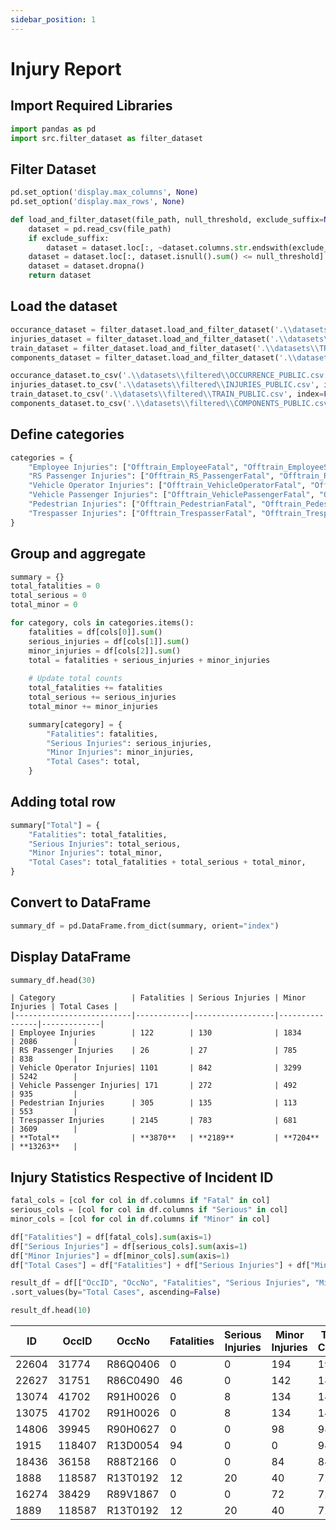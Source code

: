 ```yaml
---
sidebar_position: 1
---
```


# Injury Report

## Import Required Libraries

``` python
import pandas as pd
import src.filter_dataset as filter_dataset
```
## Filter Dataset

``` python
pd.set_option('display.max_columns', None) 
pd.set_option('display.max_rows', None) 

def load_and_filter_dataset(file_path, null_threshold, exclude_suffix=None):
    dataset = pd.read_csv(file_path)
    if exclude_suffix:
        dataset = dataset.loc[:, ~dataset.columns.str.endswith(exclude_suffix)]
    dataset = dataset.loc[:, dataset.isnull().sum() <= null_threshold]
    dataset = dataset.dropna()
    return dataset

```

## Load the dataset

``` python
occurance_dataset = filter_dataset.load_and_filter_dataset('.\\datasets\\OCCURRENCE_PUBLIC.csv', 5000, 'Fre')
injuries_dataset = filter_dataset.load_and_filter_dataset('.\\datasets\\INJURIES_PUBLIC.csv', 10)
train_dataset = filter_dataset.load_and_filter_dataset('.\\datasets\\TRAIN_PUBLIC.csv', 1000, 'Fre')
components_dataset = filter_dataset.load_and_filter_dataset('.\\datasets\\COMPONENTS_PUBLIC.csv', 1000, 'Fre')

occurance_dataset.to_csv('.\\datasets\\filtered\\OCCURRENCE_PUBLIC.csv', index=False)
injuries_dataset.to_csv('.\\datasets\\filtered\\INJURIES_PUBLIC.csv', index=False)
train_dataset.to_csv('.\\datasets\\filtered\\TRAIN_PUBLIC.csv', index=False)
components_dataset.to_csv('.\\datasets\\filtered\\COMPONENTS_PUBLIC.csv', index=False)
```
## Define categories

``` python
categories = {
    "Employee Injuries": ["Offtrain_EmployeeFatal", "Offtrain_EmployeeSerious", "Offtrain_EmployeeMinor"],
    "RS Passenger Injuries": ["Offtrain_RS_PassengerFatal", "Offtrain_RS_PassengerSerious", "Offtrain_RS_PassengerMinor"],
    "Vehicle Operator Injuries": ["Offtrain_VehicleOperatorFatal", "Offtrain_VehicleOperatorSerious", "Offtrain_VehicleOperatorMinor"],
    "Vehicle Passenger Injuries": ["Offtrain_VehiclePassengerFatal", "Offtrain_VehiclePassengerSerious", "Offtrain_VehiclePassengerMinor"],
    "Pedestrian Injuries": ["Offtrain_PedestrianFatal", "Offtrain_PedestrianSerious", "Offtrain_PedestrianMinor"],
    "Trespasser Injuries": ["Offtrain_TrespasserFatal", "Offtrain_TrespasserSerious", "Offtrain_TrespasserMinor"],
}
```

## Group and aggregate

``` python
summary = {}
total_fatalities = 0
total_serious = 0
total_minor = 0

for category, cols in categories.items():
    fatalities = df[cols[0]].sum()
    serious_injuries = df[cols[1]].sum()
    minor_injuries = df[cols[2]].sum()
    total = fatalities + serious_injuries + minor_injuries
    
    # Update total counts
    total_fatalities += fatalities
    total_serious += serious_injuries
    total_minor += minor_injuries

    summary[category] = {
        "Fatalities": fatalities,
        "Serious Injuries": serious_injuries,
        "Minor Injuries": minor_injuries,
        "Total Cases": total,
    }
```
## Adding total row

``` python
summary["Total"] = {
    "Fatalities": total_fatalities,
    "Serious Injuries": total_serious,
    "Minor Injuries": total_minor,
    "Total Cases": total_fatalities + total_serious + total_minor,
}
```

## Convert to DataFrame

``` python
summary_df = pd.DataFrame.from_dict(summary, orient="index")
```
## Display DataFrame

``` python
summary_df.head(30)
```


    | Category                 | Fatalities | Serious Injuries | Minor Injuries | Total Cases |
    |--------------------------|------------|------------------|----------------|-------------|
    | Employee Injuries        | 122        | 130              | 1834           | 2086        |
    | RS Passenger Injuries    | 26         | 27               | 785            | 838         |
    | Vehicle Operator Injuries| 1101       | 842              | 3299           | 5242        |
    | Vehicle Passenger Injuries| 171       | 272              | 492            | 935         |
    | Pedestrian Injuries      | 305        | 135              | 113            | 553         |
    | Trespasser Injuries      | 2145       | 783              | 681            | 3609        |
    | **Total**                | **3870**   | **2189**         | **7204**       | **13263**   |

## Injury Statistics Respective of Incident ID

``` python
fatal_cols = [col for col in df.columns if "Fatal" in col]
serious_cols = [col for col in df.columns if "Serious" in col]
minor_cols = [col for col in df.columns if "Minor" in col]

df["Fatalities"] = df[fatal_cols].sum(axis=1)
df["Serious Injuries"] = df[serious_cols].sum(axis=1)
df["Minor Injuries"] = df[minor_cols].sum(axis=1)
df["Total Cases"] = df["Fatalities"] + df["Serious Injuries"] + df["Minor Injuries"]

result_df = df[["OccID", "OccNo", "Fatalities", "Serious Injuries", "Minor Injuries", "Total Cases"]] \
.sort_values(by="Total Cases", ascending=False)

result_df.head(10)
```

| ID     | OccID  | OccNo     | Fatalities | Serious Injuries | Minor Injuries | Total Cases |
|--------|--------|-----------|------------|------------------|----------------|-------------|
| 22604  | 31774  | R86Q0406  | 0          | 0                | 194            | 194         |
| 22627  | 31751  | R86C0490  | 46         | 0                | 142            | 188         |
| 13074  | 41702  | R91H0026  | 0          | 8                | 134            | 142         |
| 13075  | 41702  | R91H0026  | 0          | 8                | 134            | 142         |
| 14806  | 39945  | R90H0627  | 0          | 0                | 98             | 98          |
| 1915   | 118407 | R13D0054  | 94         | 0                | 0              | 94          |
| 18436  | 36158  | R88T2166  | 0          | 0                | 84             | 84          |
| 1888   | 118587 | R13T0192  | 12         | 20               | 40             | 72          |
| 16274  | 38429  | R89V1867  | 0          | 0                | 72             | 72          |
| 1889   | 118587 | R13T0192  | 12         | 20               | 40             | 72          |

